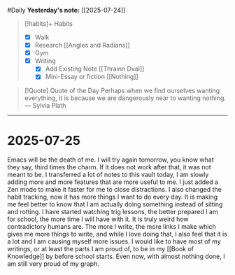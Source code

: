 #Daily
**Yesterday's note:** [[2025-07-24]]

> [!habits]+ Habits 
>- [x] Walk
>- [x] Research [[Angles and Radians]]
> - [x] Gym
> - [x] Writing
> 	- [x] Add Existing Note [[Thrainn Dval]]
> 	- [x] Mini-Essay or fiction [[Nothing]]


> [!Quote]  Quote of the Day
> Perhaps when we find ourselves wanting everything, it is because we are dangerously near to wanting nothing.
> — Sylvia Plath


<hr>

# 2025-07-25

Emacs will be the death of me. I will try again tomorrow, you know what they say, third times the charm. If it does not work after that, it was not meant to be. I transferred a lot of notes to this vault today, I am slowly adding more and more features that are more useful to me. I just added a Zen mode to make it faster for me to close distractions. I also changed the habit tracking, now it has more things I want to do every day. It is making me feel better to know that I am actually doing something instead of sitting and rotting. I have started watching trig lessons, the better prepared I am for school, the more time I will have with it. It is truly weird how contradictory humans are. The more I write, the more links I make which gives me more things to write, and while I love doing that, I also feel that it is a lot and I am causing myself more issues. I would like to have most of my writings, or at least the parts I am proud of, to be in my [[Book of Knowledge]] by before school starts. Even now, with almost nothing done, I am still very proud of my graph. 